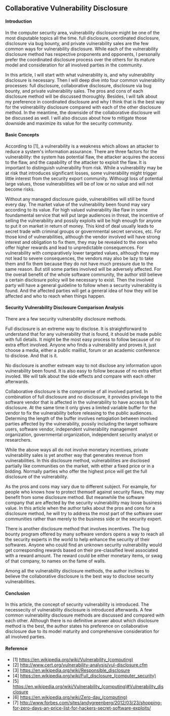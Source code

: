 ## Collaborative Vulnerability Disclosure

#### Introduction

In the computer security area, vulnerability disclosure might be one of the most disputable topics all the time. full disclosure, coordinated disclosure, disclosure via bug bounty, and private vulnerability sales are the few common ways for vulnerability disclosure. While each of the vulnerability disclosure method has respective proponents and opponents, I personally prefer the coordinated disclosure process over the others for its mature model and consideration for all involved parties in the community.

In this article, I will start with what vulnerability is, and why vulnerability disclosure is necessary. Then I will deep dive into four common vulnerability processes: full disclosure, collaborative disclosure, disclosure via bug bounty, and private vulnerability sales. The pros and cons of each disclosure method will be discussed thoroughly. Besides, I will talk about my preference in coordinated disclosure and why I think that is the best way for the volnerability disclosure compared with each of the other disclosure method. In the meantime, the downside of the collaborative disclosure will be discussed as well. I will also discuss about how to mitigate those downside and maximize its value for the security community. 

#### Basic Concepts

According to [1], a vulnerability is a weakness which allows an attacker to reduce a system's information assurance. There are three factors for the vulnerability: the system has potential flaw, the attacker acquires the access to the flaw, and the capability of the attacker to exploit the flaw. It is important to distinguish vulnerability from risk. While a vulnerability may be at risk that introduces significant losses, some vulnerability might trigger little interest from the security export community. Withougt loss of potential large values, those vulnerabilities will be of low or no value and will not become risks.

Without any managed disclosure guide, vulnerabilities will still be found every day. The market value of the vulnerability been found may vary according to its value. For high valued vulnerability like flaw in some foundamental service that will put large audiences in threat, the incentive of selling the vulnerability and possily exploits will be high enough for anyone to put it on market in return of money. This kind of deal usually leads to secret trade with criminal groups or governmental secret services, etc. For those kind of vulnerabilities, although the vendor involved will have strong interest and obligation to fix them, they may be revealed to the ones who offer higher rewards and lead to unpredictable consequences. For vulnerability with comparatively lower targeted values, although they may not lead to severe consequences, the vendors may also be lazy to take them and fix them because they do not have much pressure due to the same reason. But still some parties involved will be adversely affected. For the overall benefit of the whole software community, the author still believe a certain disclosure policy will be necessary to exist. Then the involved party will have a general guideline to follow when a security vulnerability is found. And the affected parties will get a general idea of how they will be affected and who to reach when things happen.

#### Security Vulnerability Disclosure Comparison Analysis

 There are a few security vulnerability disclosure methods. 

 Full disclosure is an extreme way to disclose. It is straightforward to understand that for any vulnerability that is found, it should be made public with full details. It might be the most easy process to follow because of no extra effort involved. Anyone who finds a vulnerability and proves it, just choose a media, either a public maillist, forum or an academic conference to disclose. And that is it.

 No disclosure is another extream way to not disclose any information upon vulnerability been found. It is also easy to follow because of no extra effort involed. We will talk about the side effects and compare with each other afterwards.
 
 Collaborative disclosure is the compromise of all involved partied. In combination of full disclosure and no disclosure, it provides privilege to the software vendor that is affected in the vulnerability to have access to full disclosure. At the same time it only gives a limited variable buffer for the vendor to fix the vulnerability before releasing to the public audiences. Determing the length of the buffer involves netogiation between involved parties affected by the vulnerability, possily including the target software users, software vendor, independent vulnerability management organization, governmental organization, independent security analyst or researchers.

 While the above ways all do not involve monetary incentives, private vulnerability sales is yet another way that generates revenue from vulnerabilities. In this disclosure method, vulnerabilities are disclosed partially like communities on the market, with either a fixed price or in a bidding. Normally parties who offer the highest price will get the full disclosure of the vulnerability.

 As the pros and cons may vary due to different subject. For example, for people who knows how to protect themself against security flaws, they may benefit from some disclosure method. But meanwhile the software company that are affected by the security vulnerability may loose business value. In this article when the author talks about the pros and cons for a disclosure method, he will try to address the most part of the software user communities rather than merely to the business side or the security expert. 

 There is another disclosure method that involves incentives. The bug bounty program offered by many software vendors opens a way to reach all the security experts in the world to help enhance the security of their softwares. Anyone who could find an unknown security vulnerability would get corresponding rewards based on their pre-classified level associated with a reward amount. The reward could be either monetary items, or swag of that company, to names on the fame of walls.

 Among all the vulnerability disclosure methods, the author inclines to believe the collaborative disclosure is the best way to disclose security vulnerabilities.

#### Conclusion

In this article, the concept of security vulnerability is introduced. The necessecity of vulnerability disclosure is introduced afterwards. A few common vulnerability disclosure methods are discussed and compared with each other. Although there is no definitive answer about which disclosure method is the best, the author states his preference on collaborative disclosure due to its model maturity and comprehensive consideration for all involved parties. 

#### Reference
 * [1] https://en.wikipedia.org/wiki/Vulnerability_(computing)
 * [2] http://www.cert.org/vulnerability-analysis/vul-disclosure.cfm
 * [3] https://en.wikipedia.org/wiki/Responsible_disclosure
 * [4] https://en.wikipedia.org/wiki/Full_disclosure_(computer_security)
 * [5] https://en.wikipedia.org/wiki/Vulnerability_(computing)#Vulnerability_disclosure
 * [6] https://en.wikipedia.org/wiki/Zero-day_(computing)
 * [7] http://www.forbes.com/sites/andygreenberg/2012/03/23/shopping-for-zero-days-an-price-list-for-hackers-secret-software-exploits/

